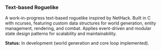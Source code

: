 ### Text-based Roguelike

A work-in-progress text-based roguelike inspired by NetHack. Built in C with ncurses, featuring custom data structures for world generation, entity management, rendering, and combat. Applies event-driven and modular state design patterns for scalability and maintainability.

**Status:** In development (world generation and core loop implemented).
